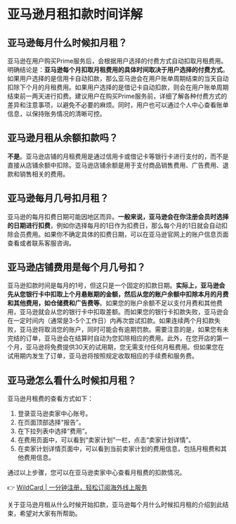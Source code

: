 # 亚马逊月租扣款时间详解

## 亚马逊每月什么时候扣月租？

亚马逊在用户购买Prime服务后，会根据用户选择的付费方式自动扣取月租费用。明确结论是：**亚马逊每个月扣取月租费用的具体时间取决于用户选择的付费方式**。如果用户选择的是信用卡自动扣款，那么亚马逊会在用户账单周期结束的当天自动扣除下个月的月租费用。如果用户选择的是借记卡自动扣款，则会在用户账单周期结束前一两天进行扣费。建议用户在购买Prime服务前，详细了解各种付费方式的差异和注意事项，以避免不必要的麻烦。同时，用户也可以通过个人中心查看账单信息，以保持账务情况的清晰可控。

## 亚马逊月租从余额扣款吗？

**不是**。亚马逊店铺的月租费用是通过信用卡或借记卡等银行卡进行支付的，而不是直接从店铺余额中扣除。亚马逊店铺余额是用于支付商品销售费用、广告费用、退款和销售相关的费用。

## 亚马逊每月几号扣月租？

亚马逊的每月扣费日期可能因地区而异。**一般来说，亚马逊会在你注册会员时选择的日期进行扣费**，例如你选择每月的1日作为扣费日，那么每个月的1日就会自动扣除会员费用。如果你不确定具体的扣费日期，可以在亚马逊官网上的账户信息页面查看或者联系客服咨询。

## 亚马逊店铺费用是每个月几号扣？

亚马逊扣款时间是每月的1号，但这只是一个固定的扣款日期。**实际上，亚马逊会先从您银行卡中扣取上个月悬账期的金额，然后从您的账户余额中扣除本月的月费和其他费用，如仓储费和广告费等**。如果您的账户余额不足以支付月费和其他费用，亚马逊就会从您的银行卡中扣取差额。而如果您的银行卡扣款失败，亚马逊会在一定时间内（通常是3-5个工作日）内再次尝试扣款。如果连续两个月扣款失败，亚马逊将取消您的账户，同时可能会有逾期罚款。需要注意的是，如果您有未完结的订单，亚马逊会在结算时自动为您扣除相应的费用。此外，在您开店的第一个月，亚马逊将免费提供30天的试用期，您无需支付任何月租费用。但如果您在试用期内发生了订单，亚马逊将按照规定收取相应的手续费和服务费。

## 亚马逊怎么看什么时候扣月租？

亚马逊月租费的查看方式如下：

1. 登录亚马逊卖家中心账号。
2. 在页面顶部选择“报告”。
3. 在下拉列表中选择“费用”。
4. 在费用页面中，可以看到“卖家计划”一栏，点击“卖家计划详情”。
5. 在卖家计划详情页面中，可以看到当前卖家计划的费用信息，包括月租费和其他费用信息。

通过以上步骤，您可以在亚马逊卖家中心查看月租费的扣款情况。

👉 [WildCard | 一分钟注册，轻松订阅海外线上服务](https://bbtdd.com/WildCard)

关于亚马逊月租从什么时候开始扣款，亚马逊每个月什么时候扣月租的介绍到此结束，希望对大家有所帮助。